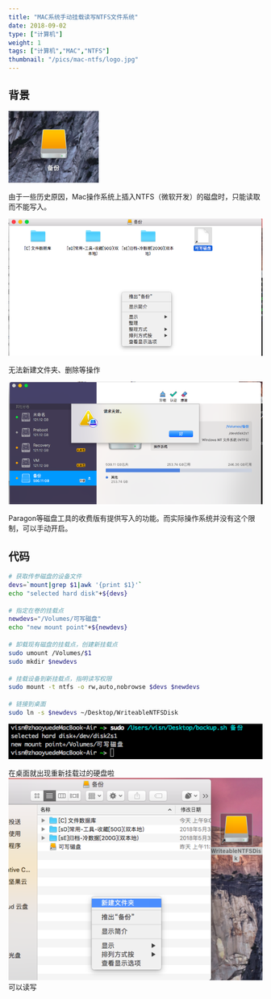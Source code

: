 ```yaml
---
title: "MAC系统手动挂载读写NTFS文件系统"
date: 2018-09-02
type: ["计算机"]
weight: 1
tags: ["计算机","MAC","NTFS"]
thumbnail: "/pics/mac-ntfs/logo.jpg"
---
```


## 背景

![](/pics/mac-ntfs/01.png)

由于一些历史原因，Mac操作系统上插入NTFS（微软开发）的磁盘时，只能读取而不能写入。

![](/pics/mac-ntfs/02.png)

无法新建文件夹、删除等操作

![](/pics/mac-ntfs/03.png)

Paragon等磁盘工具的收费版有提供写入的功能。而实际操作系统并没有这个限制，可以手动开启。

## 代码

```sh
# 获取传参磁盘的设备文件
devs=`mount|grep $1|awk '{print $1}'`
echo "selected hard disk"+${devs}

# 指定在卷的挂载点
newdevs="/Volumes/可写磁盘"
echo "new mount point"+${newdevs}

# 卸载现有磁盘的挂载点，创建新挂载点
sudo umount /Volumes/$1
sudo mkdir $newdevs

# 挂载设备到新挂载点，指明读写权限
sudo mount -t ntfs -o rw,auto,nobrowse $devs $newdevs

# 链接到桌面
sudo ln -s $newdevs ~/Desktop/WriteableNTFSDisk
```

![](/pics/mac-ntfs/04.png)

在桌面就出现重新挂载过的硬盘啦
![](/pics/mac-ntfs/05.png)
可以读写
